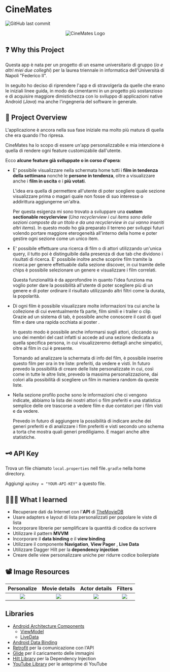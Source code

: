 
# CineMates
![GitHub last commit](https://img.shields.io/github/last-commit/Indisparte/CineMates?style=for-the-badge)

<p align="center">
  <img src="https://github.com/Indisparte/CineMates/blob/main/assets/logo.png?raw=true" alt="CineMates Logo"/>
</p>

## ❓ Why this Project

Questa app è nata per un progetto di un esame universitario di gruppo (*io e altri miei due colleghi*) per la laurea triennale in informatica dell'Università di Napoli "Federico II". 

In seguito ho deciso di riprendere l'app e di stravolgerla da quelle che erano le iniziali linee guida, in modo da cimentarmi in un progetto più sostanzioso e di acquisire maggiore dimistichezza con lo sviluppo di applicazioni native Android (*Java*) ma anche l'ingegneria del software in generale.


## 🔎 Project Overview
L'applicazione è ancora nella sua fase iniziale ma molto più matura di quella che era quando l'ho ripresa. 

CineMates ha lo scopo di essere un'app personalizzabile e mia intenzione è quella di rendere ogni feature customizabile dall'utente.

Ecco **alcune feature già sviluppate o in corso d'opera**:
- E' possibile visualizzare nella schermata home tutti i **film in tendenza della settimana** nonchè le **persone in tendenza**, oltre a visualizzare anche i **film in uscita** e i **più votati**. 

    L'idea era quella di permettere all'utente di poter scegliere quale sezione visualizzare prima o magari quale non fosse di suo interesse o addirittura aggiungerne un'altra. 

    Per questa esigenza mi sono trovato a sviluppare una **custom sectionable recyclerview** (*Una recyclerview i cui items sono delle sezioni composte da un titolo e da una recyclerview in cui vanno inseriti altri items*). In questo modo ho già preparato il terreno per sviluppi futuri volendo portare maggiore eterogeneità all'interno della home e poter gestire ogni sezione come un unico item.

- E' possibile effettuare una ricerca di film o di attori utilizzando un'unica query, il tutto poi è distinguibile dalla presenza di due tab che dividono i risultati di ricerca.
    E' possibile inoltre anche scoprire film tramite la ricerca per genere effettuabile dalla sezione discover, in cui tramite delle chips è possibile selezionare un genere e visualizzare i film correlati. 
    
    Questa funzionalità è da approfondire in quanto l'idea funziona ma voglio poter dare la possibilità all'utente di poter scegliere più di un genere e di poter ordinare il risultato utilizzando altri filtri come la durata, la popolarità.

- Di ogni film è possibile visualizzare molte informazioni tra cui anche la collezione di cui eventualmente fà parte, film simili e i trailer o clip. Grazie ad un sistema di tab, è possibile anche conoscere il cast di quel film e dare una rapida occhiata ai poster .

    In questo modo è possibile anche informarsi sugli attori, cliccando su uno dei membri del cast infatti si accede ad una sezione dedicata a quella specifica persona, in cui visualizzeremo dettagli anche simpatici, oltre ai film in cui è presente.

    Tornando ad analizzare la schermata di info del film, è possibile inserire questo film per ora in tre liste: preferiti, da vedere e visti. In futuro prevedo la possibilità di creare delle liste personalizzate in cui, così come in tutte le altre liste, prevedo la massima personalizzazione, dai colori alla possibilità di scegliere un film in maniera random da queste liste.

- Nella sezione profilo poche sono le informazioni che ci vengono indicate, abbiamo la lista dei nostri attori o film preferiti e una statistica semplice delle ore trascorse a vedere film e due contatori per i film visti e da vedere.

    Prevedo in futuro di aggiungere la possibilità di indicare anche dei generi preferiti e di analizzare i film preferiti e visti secondo uno schema a torta che mostra quali generi prediligiamo. E magari anche altre statistiche.


## 🗝 API Key
Trova un file chiamato `local.properties` nell file`.gradle` nella home directory.

Aggiungi `apiKey = "YOUR-API-KEY"` a questo file.

## 👨🏽‍🎓 What I learned
- Recuperare dati da Internet con l'**API** di [TheMovieDB](https://developers.themoviedb.org/3/getting-started)
- Usare adapters e layout di lista personalizzati per popolare le viste di lista
- Incorporare librerie per semplificare la quantità di codice da scrivere
- Utilizzare il pattern **MVVM**
- Incorporare il **data binding** e il **view binding**
- Utilizzare il componente **Navigation**, **View Pager** , **Live Data**
- Utilizzare Dagger Hilt per la **dependency injection**
- Creare delle view personalizzare uniche per ridurre codice boilerplate

## 📽 Image Resources

**Personalize**	|	**Movie details**	|	**Actor details** |  **Filters** |
:-----------------------------:|:---------------------:|:-----------------------------:|:-----------------------------:
![](https://github.com/Indisparte/CineMates/blob/main/assets/Gif/personalization.gif)  |  ![](https://github.com/Indisparte/CineMates/blob/main/assets/Gif/movie_details.gif)  |  ![](https://github.com/Indisparte/CineMates/blob/main/assets/Gif/actor_details.gif) | ![](https://github.com/Indisparte/CineMates/blob/main/assets/Gif/filterable.gif) 

## Libraries
- [Android Architecture Components](https://developer.android.com/topic/libraries/architecture/) 
    * [ViewModel](https://developer.android.com/topic/libraries/architecture/viewmodel)
    * [LiveData](https://developer.android.com/topic/libraries/architecture/livedata)
- [Android Data Binding](https://developer.android.com/topic/libraries/data-binding/)
- [Retrofit](http://square.github.io/retrofit/) per la comunicazione con l'API
- [Glide](https://github.com/bumptech/glide) per il caricamento delle immagini
- [Hilt Library](https://developer.android.com/training/dependency-injection/hilt-android) per la Dependency Injection
- [YouTube Library](https://developers.google.com/youtube/android/player) per le anteprime di YouTube 

